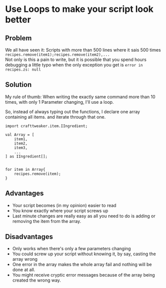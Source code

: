 # Use Loops to make your script look better

## Problem
We all have seen it: Scripts with more than 500 lines where it sais 500 times `recipes.remove(item1);recipes.remove(item2),...`  
Not only is this a pain to write, but it is possible that you spend hours debugging a little typo when the only exception you get is `error in recipes.zs: null`

## Solution
My rule of thumb:
When writing the exactly same command more than 10 times, with only 1 Parameter changing, I'll use a loop.

So, instead of always typing out the functions, I declare one array containing all items. and iterate through that one.

```
import crafttweaker.item.IIngredient;

val Array = [
	item1,
	item2,
	item3,
	...
] as IIngredient[];


for item in Array{
	recipes.remove(item);
}
```

## Advantages

- Your script becomes (in my opinion) easier to read
- You know exactly where your script screws up
- Last minute changes are really easy as all you need to do is adding or removing the item from the array.

## Disadvantages

- Only works when there's only a few parameters changing
- You could screw up your script without knowing it, by say, casting the array wrong
- One error in the array makes the whole array fail and nothing will be done at all.
- You might receive cryptic error messages because of the array being created the wrong way.